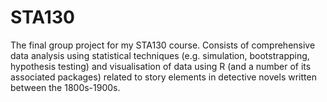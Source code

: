 # STA130

The final group project for my STA130 course. Consists of comprehensive data analysis using statistical techniques (e.g. simulation, bootstrapping, hypothesis testing) and visualisation of data using R (and a number of its associated packages) related to story elements in detective novels written between the 1800s-1900s. 
